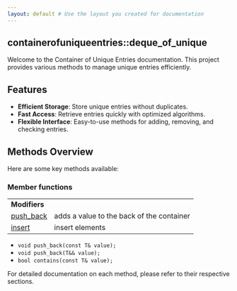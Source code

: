 ```yaml
---
layout: default # Use the layout you created for documentation
---
```


<h2>containerofuniqueentries::deque_of_unique</h2>

<p>Welcome to the Container of Unique Entries documentation. This project provides various methods to manage unique entries efficiently.</p>

<h2>Features</h2>
<ul>
    <li><strong>Efficient Storage</strong>: Store unique entries without duplicates.</li>
    <li><strong>Fast Access</strong>: Retrieve entries quickly with optimized algorithms.</li>
    <li><strong>Flexible Interface</strong>: Easy-to-use methods for adding, removing, and checking entries.</li>
</ul>

<h2>Methods Overview</h2>
<main>
      <section>
<p>Here are some key methods available:</p>
<div class="body-content">
    <h3>
        <span class="headline">
        Member functions
        </span>
    </h3> 
    <table class="t-dsc-begin">
        <tbody>
            <tr class="t-dsc-hitem">
                <td colspan="2"><strong>Modifiers</strong></td>
            </tr>
            <tr>
                <td>
                    <a href="./_docs/push_back">
                        <span>push_back</span>
                    </a>
                </td>
                <td>adds a value to the back of the container </td>
            </tr>
            <tr>
                <td>
                    <a href="./_docs/insert">
                        <span>insert</span>
                    </a>
                </td>
                <td>insert elements </td>
            </tr>
        </tbody>
    </table>
</div>
      </section>
      </main>

<ul>
    <li><code>void push_back(const T& value);</code></li>
    <li><code>void push_back(T&& value);</code></li>
    <li><code>bool contains(const T& value);</code></li>
</ul>

<p>For detailed documentation on each method, please refer to their respective sections.</p>
